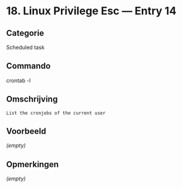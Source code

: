 # 18. Linux Privilege Esc — Entry 14

## Categorie

Scheduled task

## Commando

crontab -l

## Omschrijving

```
List the cronjobs of the current user
```

## Voorbeeld

_(empty)_

## Opmerkingen

_(empty)_

